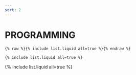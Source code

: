 ```yaml
---
sort: 2
---
```


# PROGRAMMING

```
{% raw %}{% include list.liquid all=true %}{% endraw %}

{% include list.liquid all=true %}
```

{% include list.liquid all=true %}
